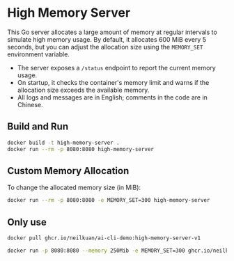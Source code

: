 # High Memory Server

This Go server allocates a large amount of memory at regular intervals to simulate high memory usage. By default, it allocates 600 MiB every 5 seconds, but you can adjust the allocation size using the `MEMORY_SET` environment variable.

- The server exposes a `/status` endpoint to report the current memory usage.
- On startup, it checks the container's memory limit and warns if the allocation size exceeds the available memory.
- All logs and messages are in English; comments in the code are in Chinese.

## Build and Run
```bash
docker build -t high-memory-server .
docker run --rm -p 8080:8080 high-memory-server
```

## Custom Memory Allocation
To change the allocated memory size (in MiB):
```bash
docker run --rm -p 8080:8080 -e MEMORY_SET=300 high-memory-server
```

## Only use
```bash
docker pull ghcr.io/neilkuan/ai-cli-demo:high-memory-server-v1

docker run -p 8080:8080 --memory 250Mib -e MEMORY_SET=300 ghcr.io/neilkuan/ai-cli-demo:high-memory-server-v1
```